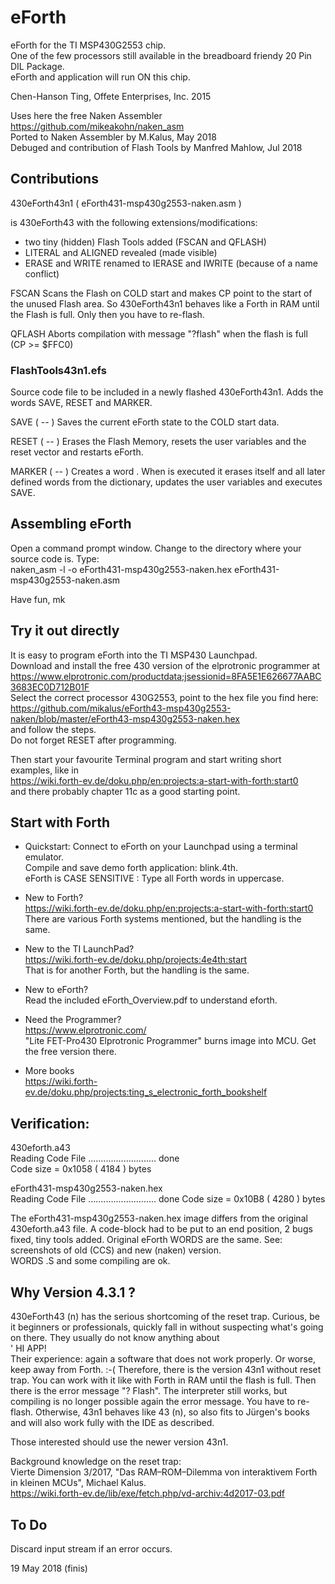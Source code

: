 # eForth

eForth for the TI MSP430G2553 chip.  
One of the few processors still available in the breadboard friendy 20 Pin DIL Package.  
eForth and application will run ON this chip. 

Chen-Hanson Ting, Offete Enterprises, Inc. 2015

Uses here the free Naken Assembler https://github.com/mikeakohn/naken_asm  
Ported to Naken Assembler by M.Kalus, May 2018  
Debuged and contribution of Flash Tools by Manfred Mahlow, Jul 2018

## Contributions

430eForth43n1 ( eForth431-msp430g2553-naken.asm )

is 430eForth43 with the following extensions/modifications:

  * two tiny (hidden) Flash Tools added (FSCAN and QFLASH)
  * LITERAL and ALIGNED revealed (made visible)
  * ERASE and WRITE renamed to IERASE and IWRITE (because of a name conflict)

FSCAN
Scans the Flash on COLD start and makes CP point to the start of the
unused Flash area. So 430eForth43n1 behaves like a Forth in RAM until the
Flash is full. Only then you have to re-flash.

QFLASH
Aborts compilation with message "?flash" when the flash is full (CP >= $FFC0)

### FlashTools43n1.efs

Source code file to be included in a newly flashed 430eForth43n1. Adds the words SAVE, RESET and MARKER.

SAVE ( -- )
Saves the current eForth state to the COLD start data.

RESET ( -- )
Erases the Flash Memory, resets the user variables and the reset vector and restarts eForth.

MARKER ( <name> -- )
Creates a word <name>. When <name> is executed it erases itself and all later defined words from the dictionary, updates the user variables and executes SAVE.

## Assembling eForth
Open a command prompt window. Change to the directory where your source code is. Type:  
naken_asm -l -o eForth431-msp430g2553-naken.hex eForth431-msp430g2553-naken.asm

Have fun, mk

## Try it out directly
It is easy to program eForth into the TI MSP430 Launchpad.  
Download and install the free 430 version of the elprotronic programmer at  
https://www.elprotronic.com/productdata;jsessionid=8FA5E1E626677AABC3683EC0D712B01F  
Select the correct processor 430G2553, point to the hex file you find here:  
https://github.com/mikalus/eForth43-msp430g2553-naken/blob/master/eForth43-msp430g2553-naken.hex  
and follow the steps.  
Do not forget RESET after programming.

Then start your favourite Terminal program and start writing short examples, like in  
https://wiki.forth-ev.de/doku.php/en:projects:a-start-with-forth:start0  
and there probably chapter 11c as a good starting point.

## Start with Forth

- Quickstart: Connect to eForth on your Launchpad using a terminal emulator.  
Compile and save demo forth application: blink.4th.  
eForth is CASE SENSITIVE : Type all Forth words in uppercase.

- New to Forth?  
https://wiki.forth-ev.de/doku.php/en:projects:a-start-with-forth:start0  
There are various Forth systems mentioned, but the handling is the same.

- New to the TI LaunchPad?  
https://wiki.forth-ev.de/doku.php/projects:4e4th:start  
That is for another Forth, but the handling is the same.

- New to eForth?  
Read the included eForth_Overview.pdf to understand eforth.

- Need the Programmer?  
https://www.elprotronic.com/  
"Lite FET-Pro430 Elprotronic Programmer" burns image into MCU. Get the free version there.

- More books  
https://wiki.forth-ev.de/doku.php/projects:ting_s_electronic_forth_bookshelf

## Verification:
430eforth.a43  
Reading Code File ........................... done  
Code size = 0x1058 ( 4184 ) bytes

eForth431-msp430g2553-naken.hex  
Reading Code File ........................... done
Code size = 0x10B8 ( 4280 ) bytes

The eForth431-msp430g2553-naken.hex image differs from the original 430eforth.a43 file. A code-block had to be put to an end position, 2 bugs fixed, tiny tools added. Original eForth WORDS are the same. See: screenshots of old (CCS) and new (naken) version.  
WORDS .S and some compiling are ok.  

## Why Version 4.3.1 ?

430eForth43 (n) has the serious shortcoming of the reset trap. Curious,
be it beginners or professionals, quickly fall in without suspecting
what's going on there. They usually do not know anything about  
  ' HI APP!  
Their experience: again a software that does not work properly.
Or worse, keep away from Forth. :-(
Therefore, there is the version 43n1 without reset trap. You can work with it like
with Forth in RAM until the flash is full. Then there is the error message
"? Flash". The interpreter still works, but compiling is no longer possible
again the error message. You have to re-flash.
Otherwise, 43n1 behaves like 43 (n), so also fits to Jürgen's books
and will also work fully with the IDE as described.

Those interested should use the newer version 43n1.

Background knowledge on the reset trap:  
Vierte Dimension 3/2017, "Das RAM–ROM–Dilemma von interaktivem Forth in kleinen MCUs", Michael Kalus.  
https://wiki.forth-ev.de/lib/exe/fetch.php/vd-archiv:4d2017-03.pdf  

## To Do
Discard input stream if an error occurs.

19 May 2018   (finis)
